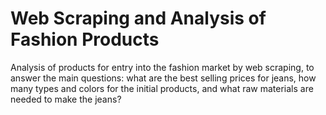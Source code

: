 # Web Scraping and Analysis of Fashion Products
Analysis of products for entry into the fashion market by web scraping, to answer the main questions: what are the best selling prices for jeans, how many types and colors for the initial products, and what raw materials are needed to make the jeans?
